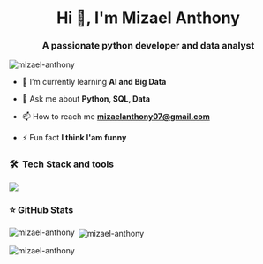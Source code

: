 <h1 align="center">Hi 👋, I'm Mizael Anthony</h1>
<h3 align="center">A passionate python developer and data analyst </h3>

<p align="left"> <img src="https://komarev.com/ghpvc/?username=mizael-anthony&label=Profile%20views&color=0e75b6&style=flat" alt="mizael-anthony" /></p>

- 🌱 I’m currently learning **AI and Big Data**

- 💬 Ask me about **Python, SQL, Data**

- 📫 How to reach me **mizaelanthony07@gmail.com**

- ⚡ Fun fact **I think I'am funny**

<h3> 🛠️ &nbsp;Tech Stack and tools</h3>

<p align="left">
  <a href="https://skillicons.dev">
    <img src="https://skillicons.dev/icons?i=django,flutter,nextjs,git,linux,selenium,postgres,mongodb" />
  </a>
</p>

<h3>⭐ GitHub Stats</h3>

<p><img align="left" src="https://github-readme-stats.vercel.app/api/top-langs?username=mizael-anthony&show_icons=true&locale=en&layout=compact" alt="mizael-anthony" /></p>

<p>&nbsp;<img align="center" src="https://github-readme-stats.vercel.app/api?username=mizael-anthony&show_icons=true&locale=en" alt="mizael-anthony" /></p>

<p><img align="center" src="https://github-readme-streak-stats.herokuapp.com/?user=mizael-anthony&" alt="mizael-anthony" /></p>
